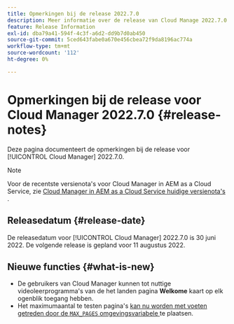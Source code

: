 ```yaml
---
title: Opmerkingen bij de release 2022.7.0
description: Meer informatie over de release van Cloud Manage 2022.7.0.
feature: Release Information
exl-id: dba79a41-594f-4c3f-a6d2-dd9b7d0ab450
source-git-commit: 5ced643fabe0a670e456cbea72f9da8196ac774a
workflow-type: tm+mt
source-wordcount: '112'
ht-degree: 0%

---
```


# Opmerkingen bij de release voor Cloud Manager 2022.7.0 {#release-notes}

Deze pagina documenteert de opmerkingen bij de release voor [!UICONTROL Cloud Manager] 2022.7.0.

>[!NOTE]
>
>Voor de recentste versienota&#39;s voor Cloud Manager in AEM as a Cloud Service, zie [ Cloud Manager in AEM as a Cloud Service huidige versienota&#39;s ](https://experienceleague.adobe.com/nl/docs/experience-manager-cloud-service/content/release-notes/cloud-manager/current).

## Releasedatum {#release-date}

De releasedatum voor [!UICONTROL Cloud Manager] 2022.7.0 is 30 juni 2022. De volgende release is gepland voor 11 augustus 2022.

## Nieuwe functies {#what-is-new}

* De gebruikers van Cloud Manager kunnen tot nuttige videoleerprogramma&#39;s van de het landen pagina **Welkome** kaart op elk ogenblik toegang hebben.
* Het maximumaantal te testen pagina&#39;s [ kan nu worden met voeten getreden door de `MAX_PAGES` omgevingsvariabele ](/help/using/code-quality-testing.md#crawler) te plaatsen.
